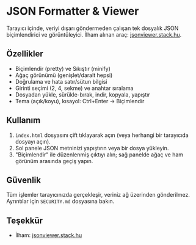 # JSON Formatter & Viewer

Tarayıcı içinde, veriyi dışarı göndermeden çalışan tek dosyalık JSON biçimlendirici ve görüntüleyici. İlham alınan araç: [jsonviewer.stack.hu](https://jsonviewer.stack.hu/).

## Özellikler
- Biçimlendir (pretty) ve Sıkıştır (minify)
- Ağaç görünümü (genişlet/daralt hepsi)
- Doğrulama ve hata satır/sütun bilgisi
- Girinti seçimi (2, 4, sekme) ve anahtar sıralama
- Dosyadan yükle, sürükle-bırak, indir, kopyala, yapıştır
- Tema (açık/koyu), kısayol: Ctrl+Enter → Biçimlendir

## Kullanım
1. `index.html` dosyasını çift tıklayarak açın (veya herhangi bir tarayıcıda dosyayı açın).
2. Sol panele JSON metninizi yapıştırın veya bir dosya yükleyin.
3. "Biçimlendir" ile düzenlenmiş çıktıyı alın; sağ panelde ağaç ve ham görünüm arasında geçiş yapın.

## Güvenlik
Tüm işlemler tarayıcınızda gerçekleşir, veriniz ağ üzerinden gönderilmez. Ayrıntılar için `SECURITY.md` dosyasına bakın.

## Teşekkür
- İlham: [jsonviewer.stack.hu](https://jsonviewer.stack.hu/)
